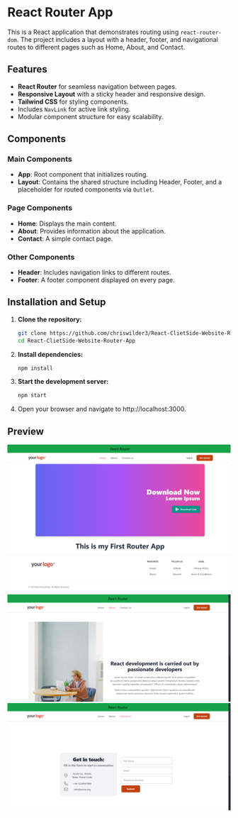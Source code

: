 # React Router App

This is a React application that demonstrates routing using `react-router-dom`. The project includes a layout with a header, footer, and navigational routes to different pages such as Home, About, and Contact.

## Features

- **React Router** for seamless navigation between pages.
- **Responsive Layout** with a sticky header and responsive design.
- **Tailwind CSS** for styling components.
- Includes `NavLink` for active link styling.
- Modular component structure for easy scalability.

## Components

### Main Components
- **App**: Root component that initializes routing.
- **Layout**: Contains the shared structure including Header, Footer, and a placeholder for routed components via `Outlet`.

### Page Components
- **Home**: Displays the main content.
- **About**: Provides information about the application.
- **Contact**: A simple contact page.

### Other Components
- **Header**: Includes navigation links to different routes.
- **Footer**: A footer component displayed on every page.


## Installation and Setup
1. **Clone the repository:**
   ```bash
   git clone https://github.com/chriswilder3/React-ClietSide-Website-Router-App.git
   cd React-ClietSide-Website-Router-App
   ```
2. **Install dependencies:**

   ```bash
   npm install
   ```

3. **Start the development server:**

   ```bash
   npm start
   ```

4. Open your browser and navigate to http://localhost:3000.

## Preview
![](public/firstrouter.png)
![](public/firstrouter2.png)
![](public/firstrouter3.png)
